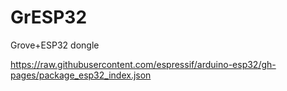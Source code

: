 # GrESP32

Grove+ESP32 dongle

https://raw.githubusercontent.com/espressif/arduino-esp32/gh-pages/package_esp32_index.json